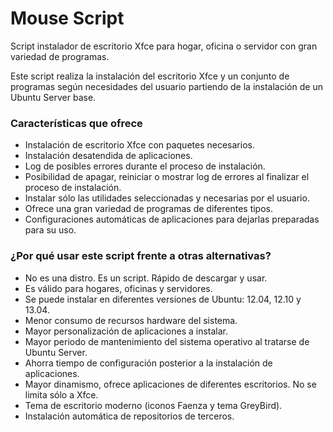 # Mouse Script
Script instalador de escritorio Xfce para hogar, oficina o servidor con gran variedad de programas.

Este script realiza la instalación del escritorio Xfce y un conjunto de programas según necesidades del usuario partiendo de la instalación de un Ubuntu Server base.

### Características que ofrece
* Instalación de escritorio Xfce con paquetes necesarios.
* Instalación desatendida de aplicaciones.
* Log de posibles errores durante el proceso de instalación.
* Posibilidad de apagar, reiniciar o mostrar log de errores al finalizar el proceso de instalación.
* Instalar sólo las utilidades seleccionadas y necesarias por el usuario.
* Ofrece una gran variedad de programas de diferentes tipos.
* Configuraciones automáticas de aplicaciones para dejarlas preparadas para su uso.

### ¿Por qué usar este script frente a otras alternativas?
* No es una distro. Es un script. Rápido de descargar y usar.
* Es válido para hogares, oficinas y servidores.
* Se puede instalar en diferentes versiones de Ubuntu: 12.04, 12.10 y 13.04.
* Menor consumo de recursos hardware del sistema.
* Mayor personalización de aplicaciones a instalar.
* Mayor periodo de mantenimiento del sistema operativo al tratarse de Ubuntu Server.
* Ahorra tiempo de configuración posterior a la instalación de aplicaciones.
* Mayor dinamismo, ofrece aplicaciones de diferentes escritorios. No se limita sólo a Xfce.
* Tema de escritorio moderno (iconos Faenza y tema GreyBird).
* Instalación automática de repositorios de terceros.
